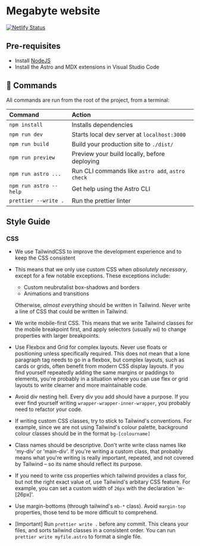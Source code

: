 # Megabyte website

[![Netlify Status](https://api.netlify.com/api/v1/badges/0a2fff49-4374-4956-bb9d-065c32c4c98c/deploy-status)](https://app.netlify.com/sites/megabyte-website/deploys)

## Pre-requisites

* Install [NodeJS](https://nodejs.org/en/download)
* Install the Astro and MDX extensions in Visual Studio Code

## 🧞 Commands

All commands are run from the root of the project, from a terminal:

| Command                | Action                                           |
| :--------------------- | :----------------------------------------------- |
| `npm install`          | Installs dependencies                            |
| `npm run dev`          | Starts local dev server at `localhost:3000`      |
| `npm run build`        | Build your production site to `./dist/`          |
| `npm run preview`      | Preview your build locally, before deploying     |
| `npm run astro ...`    | Run CLI commands like `astro add`, `astro check` |
| `npm run astro --help` | Get help using the Astro CLI                     |
| `prettier --write .`   | Run the prettier linter                          |

## Style Guide

### CSS

* We use TailwindCSS to improve the development experience and to keep the CSS consistent

* This means that we only use custom CSS when _absolutely necessary_, except for a few notable exceptions. These exceptions include:
  * Custom neubrutalist box-shadows and borders
  * Animations and transitions

   Otherwise, _almost everything_ should be written in Tailwind. Never write a line of CSS that could be written in Tailwind.

* We write mobile-first CSS. This means that we write Tailwind classes for the mobile breakpoint first, and apply selectors (usually `md`) to change properties with larger breakpoints.

* Use Flexbox and Grid for complex layouts. Never use floats or positioning unless specifically required. This does not mean that a lone paragraph tag needs to go in a flexbox, but complex layouts, such as cards or grids, often benefit from modern CSS display layouts. If you find yourself repeatedly adding the same margins or paddings to elements, you're probably in a situation where you can use flex or grid layouts to write clearner and more maintainable code.

* Avoid div nesting hell. Every div you add should have a purpose. If you ever find yourself writing `wrapper-wrapper-inner-wrapper`, you probably need to refactor your code.

* If writing custom CSS classes, try to stick to Tailwind's conventions. For example, since we are not using Tailwind's colour palette, background colour classes should be in the format `bg-[colourname]`

* Class names should be descriptive. Don't write write class names like 'my-div' or 'main-div'. If you're writing a custom class, that probably means what you're writing is really important, repeated, and not covered by Tailwind – so its name should reflect its purpose.

* If you need to write css properties which tailwind provides a class for, but not the right exact value of, use Tailwind's arbitary CSS feature. For example, you can set a custom width of `26px` with the declaration 'w-[26px]'.

* Use margin-bottoms (through tailwind's `mb-*` class). Avoid `margin-top` properties, those tend to be more difficult to comprehend.

* \[Important] Run `prettier write .` before any commit. This cleans your files, and sorts tailwind classes in a consistent order. You can run `prettier write myfile.astro` to format a single file.
